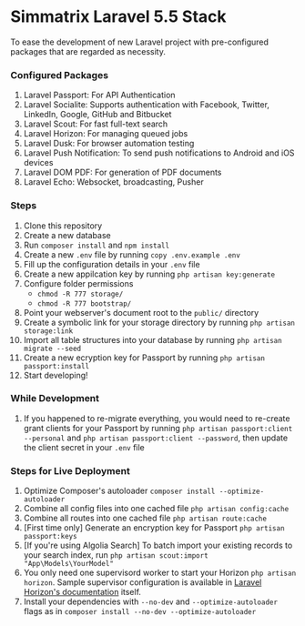 # Simmatrix Laravel 5.5 Stack

To ease the development of new Laravel project with pre-configured packages that are regarded as necessity.

### Configured Packages
1. Laravel Passport: For API Authentication
2. Laravel Socialite: Supports authentication with Facebook, Twitter, LinkedIn, Google, GitHub and Bitbucket
3. Laravel Scout: For fast full-text search
4. Laravel Horizon: For managing queued jobs
5. Laravel Dusk: For browser automation testing
6. Laravel Push Notification: To send push notifications to Android and iOS devices
7. Laravel DOM PDF: For generation of PDF documents
8. Laravel Echo: Websocket, broadcasting, Pusher

### Steps

1. Clone this repository
2. Create a new database
3. Run `composer install` and `npm install`
4. Create a new `.env` file by running `copy .env.example .env`
5. Fill up the configuration details in your `.env` file
6. Create a new appilcation key by running `php artisan key:generate`
7. Configure folder permissions
    - `chmod -R 777 storage/`
    - `chmod -R 777 bootstrap/`
8. Point your webserver's document root to the `public/` directory
9. Create a symbolic link for your storage directory by running `php artisan storage:link`
10. Import all table structures into your database by running `php artisan migrate --seed`
11. Create a new ecryption key for Passport by running `php artisan passport:install`
12. Start developing!

### While Development
1. If you happened to re-migrate everything, you would need to re-create grant clients for your Passport by running `php artisan passport:client --personal` and `php artisan passport:client --password`, then update the client secret in your `.env` file

### Steps for Live Deployment

1. Optimize Composer's autoloader `composer install --optimize-autoloader`
2. Combine all config files into one cached file `php artisan config:cache`
3. Combine all routes into one cached file `php artisan route:cache`
4. [First time only] Generate an encryption key for Passport `php artisan passport:keys`
5. [If you're using Algolia Search] To batch import your existing records to your search index, run `php artisan scout:import "App\Models\YourModel"`
6. You only need one supervisord worker to start your Horizon `php artisan horizon`. Sample supervisor configuration is available in [Laravel Horizon's documentation](https://laravel.com/docs/5.5/horizon) itself.
7. Install your dependencies with `--no-dev` and `--optimize-autoloader` flags as in `composer install --no-dev --optimize-autoloader`